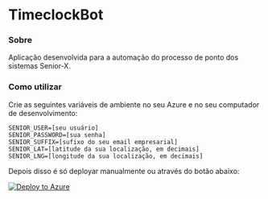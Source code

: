 # TimeclockBot

### Sobre

Aplicação desenvolvida para a automação do processo de ponto dos sistemas Senior-X.

### Como utilizar

Crie as seguintes variáveis de ambiente no seu Azure e no seu computador de desenvolvimento:

```
SENIOR_USER=[seu usuário]
SENIOR_PASSWORD=[sua senha]
SENIOR_SUFFIX=[sufixo do seu email empresarial]
SENIOR_LAT=[latitude da sua localização, em decimais]
SENIOR_LNG=[longitude da sua localização, em decimais]
```

Depois disso é só deployar manualmente ou através do botão abaixo:

[![Deploy to Azure](https://aka.ms/deploytoazurebutton)](https://portal.azure.com/#create/Microsoft.Template/uri/https%3A%2F%2Fraw.githubusercontent.com%2Fteofilosalgado%2FTimeclockBot%2Fmaster%2Ftemplate.json)
